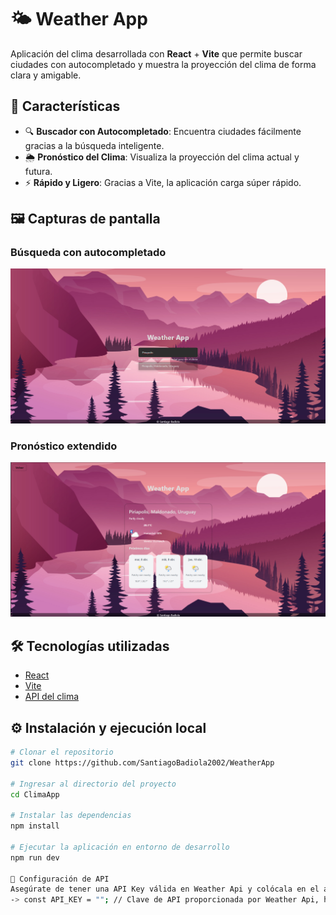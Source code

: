 # 🌤️ Weather App

Aplicación del clima desarrollada con **React** + **Vite** que permite buscar ciudades con autocompletado y muestra la proyección del clima de forma clara y amigable.


## 🧩 Características

- 🔍 **Buscador con Autocompletado**: Encuentra ciudades fácilmente gracias a la búsqueda inteligente.
- 🌦️ **Pronóstico del Clima**: Visualiza la proyección del clima actual y futura.
- ⚡ **Rápido y Ligero**: Gracias a Vite, la aplicación carga súper rápido.

## 🖼️ Capturas de pantalla

### Búsqueda con autocompletado
![Búsqueda con autocompletado](./screenshots/search-autocomplete.png)

### Pronóstico extendido
![Pronóstico extendido](./screenshots/forecast.png)

## 🛠️ Tecnologías utilizadas

- [React](https://reactjs.org/)
- [Vite](https://vitejs.dev/)
- [API del clima](https://www.weatherapi.com) <!-- Reemplaza si usás otra -->

## ⚙️ Instalación y ejecución local

```bash
# Clonar el repositorio
git clone https://github.com/SantiagoBadiola2002/WeatherApp

# Ingresar al directorio del proyecto
cd ClimaApp

# Instalar las dependencias
npm install

# Ejecutar la aplicación en entorno de desarrollo
npm run dev

🔑 Configuración de API
Asegúrate de tener una API Key válida en Weather Api y colócala en el archivo weatherService.js
-> const API_KEY = ""; // Clave de API proporcionada por Weather Api, hay que logearse

